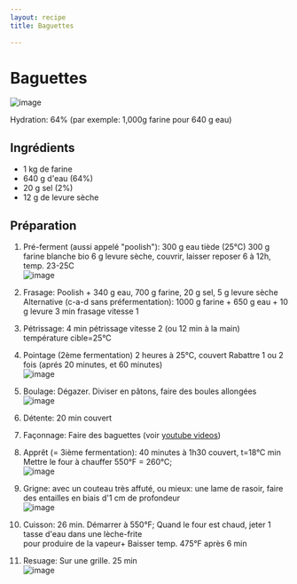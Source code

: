```yaml
---
layout: recipe
title: Baguettes
 
---
```

# Baguettes
![image](img/baguettes1.jpg)

Hydration: 64% (par exemple: 1,000g farine pour 640 g eau)

## Ingrédients
* 1 kg de farine
* 640 g d'eau  (64%)
* 20 g sel (2%)
* 12 g de levure sèche

## Préparation

1. Pré-ferment (aussi appelé "poolish"):
300 g eau tiède (25°C)
300 g farine blanche bio
6 g levure sèche,
couvrir, laisser reposer 6 à 12h, temp. 23-25C  
![image](img/baguettes4.jpg)

2. Frasage:
Poolish +
340 g eau,
700 g farine,
20 g sel,
5 g levure sèche   
Alternative (c-a-d sans préfermentation): 1000 g farine + 650 g eau + 10 g levure
3 min frasage vitesse 1

3. Pétrissage:
4 min pétrissage vitesse 2 (ou 12 min à la main)  
température cible=25°C

4. Pointage  (2ème fermentation)
2 heures à 25°C, couvert
Rabattre 1 ou 2 fois (aprés 20 minutes, et 60 minutes)  
![image](img/baguettes7.jpg)

5. Boulage:
Dégazer. Diviser en pâtons, faire des boules allongées  
![image](img/baguettes3.jpg)

6. Détente:
20 min couvert  

7. Façonnage: 
Faire des baguettes (voir  [youtube videos](http://www.youtube.com/watch?v=fdNRogR10nM))

8. Apprêt (= 3ième fermentation):
40 minutes à 1h30 couvert, t=18°C min
Mettre le four à chauffer 550°F = 260°C;  
![image](img/baguettes2.jpg)

9. Grigne:
avec un couteau très affuté, ou mieux: une lame de rasoir, faire des entailles en biais d'1 cm de profondeur  
![image](img/baguettes6.jpg)

10. Cuisson: 26 min. Démarrer à 550°F; 
Quand le four est chaud, jeter 1 tasse d'eau dans une lèche-frite  
pour produire de la vapeur+
Baisser  temp. 475°F après 6 min

11. Resuage:
Sur une grille.
25 min  
![image](img/baguettes8.jpg)